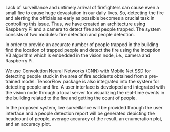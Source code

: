 Lack of surveillance and untimely arrival of firefighters can cause even a small fire to cause huge devastation in our daily lives. So, detecting the fire and alerting the officials as early as possible becomes a crucial task in controlling this issue. Thus, we have created an architecture using Raspberry Pi and a camera to detect fire and people trapped. The system consists of two modules: fire detection and people detection.

In order to provide an accurate number of people trapped in the building find the location of trapped people and detect the fire using the Inception V3 algorithm which is embedded in the vision node, i.e., camera and Raspberry Pi. 

We use Convolution Neural Networks (CNN) with Mobile Net SSD for detecting people stuck in the area of fire accidents obtained from a pre-trained model. TensorFlow package is also integrated into the system for detecting people and fire. A user interface is developed and integrated with the vision node through a local server for visualizing the real-time events in the building related to the fire and getting the count of people. 

In the proposed system, live surveillance will be provided through the user interface and a people detection report will be generated depicting the headcount of people, average accuracy of the result, an enumeration plot, and an accuracy plot.


